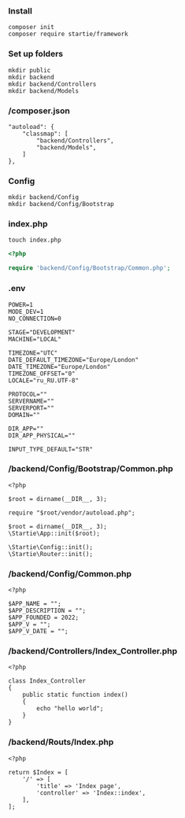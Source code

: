 ### Install

```
composer init
composer require startie/framework
```

### Set up folders

```
mkdir public
mkdir backend
mkdir backend/Controllers
mkdir backend/Models
```

### /composer.json

```
"autoload": {
    "classmap": [
        "backend/Controllers",
        "backend/Models",
    ]
},
```

### Config

```
mkdir backend/Config
mkdir backend/Config/Bootstrap
```

### index.php

```
touch index.php
```

```php
<?php

require 'backend/Config/Bootstrap/Common.php';
```

### .env

```
POWER=1
MODE_DEV=1
NO_CONNECTION=0

STAGE="DEVELOPMENT"
MACHINE="LOCAL"

TIMEZONE="UTC"
DATE_DEFAULT_TIMEZONE="Europe/London"
DATE_TIMEZONE="Europe/London"
TIMEZONE_OFFSET="0"
LOCALE="ru_RU.UTF-8"

PROTOCOL=""
SERVERNAME=""
SERVERPORT=""
DOMAIN=""

DIR_APP=""
DIR_APP_PHYSICAL=""

INPUT_TYPE_DEFAULT="STR"
```

### /backend/Config/Bootstrap/Common.php

```
<?php

$root = dirname(__DIR__, 3);

require "$root/vendor/autoload.php";

$root = dirname(__DIR__, 3);
\Startie\App::init($root);

\Startie\Config::init();
\Startie\Router::init();

```

### /backend/Config/Common.php

```
<?php

$APP_NAME = "";
$APP_DESCRIPTION = "";
$APP_FOUNDED = 2022;
$APP_V = "";
$APP_V_DATE = "";
```

### /backend/Controllers/Index_Controller.php

```
<?php

class Index_Controller
{
    public static function index()
    {
        echo "hello world";
    }
}
```

### /backend/Routs/Index.php

```
<?php

return $Index = [
    '/' => [
        'title' => 'Index page',
        'controller' => 'Index::index',
    ],
];
```
